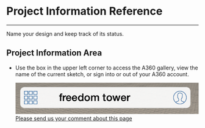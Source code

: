 # Project Information Reference

----

Name your design and keep track of its status.

## Project Information Area

* Use the box in the upper left corner to access the A360 gallery, view the name of the current sketch, or sign into or out of your A360 account. 
    
    ![](Images/GUID-D7BDD290-33EB-4978-B03F-18F9F343027E-low.png)
[Please send us your comment about this page](#)